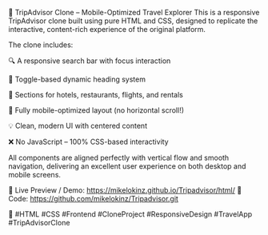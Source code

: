 📍 TripAdvisor Clone – Mobile-Optimized Travel Explorer
This is a responsive TripAdvisor clone built using pure HTML and CSS, designed to replicate the interactive, content-rich experience of the original platform.

The clone includes:

🔍 A responsive search bar with focus interaction

🧭 Toggle-based dynamic heading system

🏨 Sections for hotels, restaurants, flights, and rentals

📱 Fully mobile-optimized layout (no horizontal scroll!)

💡 Clean, modern UI with centered content

❌ No JavaScript – 100% CSS-based interactivity

All components are aligned perfectly with vertical flow and smooth navigation, delivering an excellent user experience on both desktop and mobile screens.

🔗 Live Preview / Demo: https://mikelokinz.github.io/Tripadvisor/html/
📁 Code: https://github.com/mikelokinz/Tripadvisor.git

📌 #HTML #CSS #Frontend #CloneProject #ResponsiveDesign #TravelApp #TripAdvisorClone